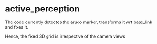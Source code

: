 # active_perception

The code currently detectes the aruco marker, transforms it wrt base_link and fixes it.

Hence, the fixed 3D grid is irrespective of the camera views
